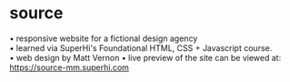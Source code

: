# source
• responsive website for a fictional design agency <br>
• learned via SuperHi's Foundational HTML, CSS + Javascript course.  <br>
• web design by Matt Vernon 
• live preview of the site can be viewed at: https://source-mm.superhi.com
